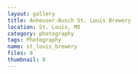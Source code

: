 ```yaml
---
layout: gallery
title: Anheuser-Busch St. Louis Brewery
location: St. Louis, MO
category: photography
tags: Photography
name: st_louis_brewery
files: 8
thumbnail: 8
---
```

